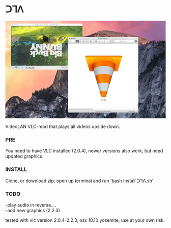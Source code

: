 # ᑐᒣᐱ

![screenshot](/screenshots/1.png?raw=true "screenshot")


VideoLAN VLC-mod that plays all videos upside down.

### PRE
You need to have VLC installed (2.0.4), newer versions also work, but need updated graphics.

### INSTALL
Clone, or download zip, open up terminal and run 'bash Install ᑐᒣᐱ.sh'

### TODO 
-play audio in reverse….  
-add new graphics (2.2.3)  


tested with vlc version  2.0.4-2.2.3, osx 10.10 yosemite, use at your own risk.

